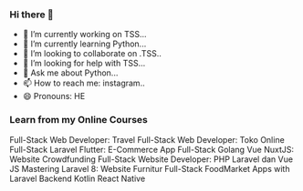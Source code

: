 ### Hi there 👋
- 🔭 I’m currently working on TSS...
- 🌱 I’m currently learning Python...
- 👯 I’m looking to collaborate on .TSS..
- 🤔 I’m looking for help with TSS...
- 💬 Ask me about Python...
- 📫 How to reach me: instagram..
- 😄 Pronouns: HE



### Learn from my Online Courses
Full-Stack Web Developer: Travel
Full-Stack Web Developer: Toko Online
Full-Stack Laravel Flutter: E-Commerce App
Full-Stack Golang Vue NuxtJS: Website Crowdfunding
Full-Stack Website Developer: PHP Laravel dan Vue JS
Mastering Laravel 8: Website Furnitur
Full-Stack FoodMarket Apps with Laravel Backend
Kotlin
React Native
